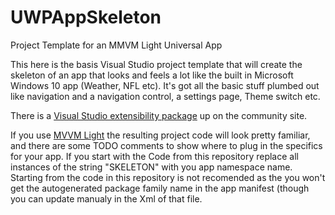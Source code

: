 # UWPAppSkeleton
Project Template for an MMVM Light Universal App

This here is the basis Visual Studio project template that will create the skeleton of an app that looks and feels a lot like the built in Microsoft Windows 10 app (Weather, NFL etc). It's got all the basic stuff plumbed out like navigation and a navigation control, a settings page, Theme switch etc.

There is a [Visual Studio extensibility package](https://visualstudiogallery.msdn.microsoft.com/909387a1-1483-4637-b536-f36692c0bc88) up on the community site.

If you use [MVVM Light](https://visualstudiogallery.msdn.microsoft.com/909387a1-1483-4637-b536-f36692c0bc88) the resulting project code will look pretty familiar, and there are some TODO comments to show where to plug in the specifics for your app. If you start with the Code from this repository replace all instances of the string "SKELETON" with you app namespace name. Starting from the code in this repository is not recomended as the you won't get the autogenerated package family name in the app manifest (though you can update manualy in the Xml of that file.



